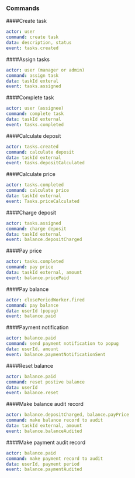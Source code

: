 ### Commands

####Create task
```yaml
actor: user
command: create task
data: description, status
event: tasks.created
```

####Assign tasks
```yaml
actor: user (manager or admin)
command: assign task
data: taskId exteral
event: tasks.assigned
```

####Complete task
```yaml
actor: user (assignee)
command: complete task
data: taskId external
event: tasks.completed
```

####Calculate deposit
```yaml
actor: tasks.created
command: calculate deposit
data: taskId external
event: tasks.depositCalculated
```

####Calculate price
```yaml
actor: tasks.completed
command: calculate price
data: taskId external
event: Tasks.priceCalculated
```

####Charge deposit
```yaml
actor: tasks.assigned
command: charge deposit
data: taskId external
event: balance.depositCharged
```

####Pay price
```yaml
actor: tasks.completed
command: pay price
data: taskId external, amount
event: balance.pricePaid
```

####Pay balance
```yaml
actor: closePeriodWorker.fired
command: pay balance
data: userId (popug)
event: balance.paid
```

####Payment notification
```yaml
actor: balance.paid
command: send payment notification to popug
data: userId, amount
event: balance.paymentNotificationSent
```

####Reset balance
```yaml
actor: balance.paid
command: reset postive balance
data: userId
event: balance.reset
```

####Make balance audit record
```yaml
actor: balance.depositCharged, balance.payPrice
command: make balance record to audit
data: taskId external, amount
event: balance.balanceAudited
```

####Make payment audit record
```yaml
actor: balance.paid
command: make payment record to audit
data: userId, payment period
event: balance.paymentAudited
```